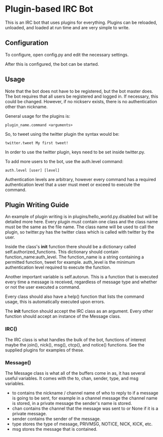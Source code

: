 # Plugin-based IRC Bot

This is an IRC bot that uses plugins for everything. Plugins can be reloaded, unloaded, and loaded at run time and are very simple to write.

## Configuration

To configure, open config.py and edit the necessary settings. 

After this is configured, the bot can be started.

## Usage

Note that the bot does not have to be registered, but the bot master does. The bot requires that all users be registered and logged in. If necessary, this could be changed. However, if no nickserv exists, there is no authentication other than nickname.

General usage for the plugins is:

```
plugin_name.command <arguments>
```

So, to tweet using the twitter plugin the syntax would be:

```
twitter.tweet My first tweet!
```

In order to use the twitter plugin, keys need to be set inside twitter.py. 

To add more users to the bot, use the auth.level command:

```
auth.level [user] [level]
```

Authentication levels are arbitrary, however every command has a required authentication level that a user must meet or exceed to execute the command.

## Plugin Writing Guide

An example of plugin writing is in plugins/hello_world.py.disabled but will be detailed more here. Every plugin must contain one class and the class name must be the same as the file name. The class name will be used to call the plugin, so twitter.py has the twitter class which is called with twitter by the user.

Inside the class's __init__ function there should be a dictionary called self.authorized_functions. This dictionary should contain function_name:auth_level. The function_name is a string containing a permitted function, tweet for example. auth_level is the minimum authentication level required to execute the function.

Another important variable is self.autorun. This is a function that is executed every time a message is received, regardless of message type and whether or not the user executed a command.

Every class should also have a help() function that lists the command usage, this is automatically executed upon errors. 

The __init__ function should accept the IRC class as an argument. Every other function should accept an instance of the Message class. 

### IRC()

The IRC class is what handles the bulk of the bot, functions of interest maybe the join(), nick(), msg(), ctcp(), and notice() functions. See the supplied plugins for examples of these.

### Message()

The Message class is what all of the buffers come in as, it has several useful variables. It comes with the to, chan, sender, type, and msg variables.

* to contains the nickname / channel name of who to reply to if a message is going to be sent, for example in a channel message the channel name is stored, in a private message the sender's name is stored.
* chan contains the channel that the message was sent to or None if it is a private message.
* sender contains the sender of the message.
* type stores the type of message, PRIVMSG, NOTICE, NICK, KICK, etc.
* msg stores the message that is contained.
